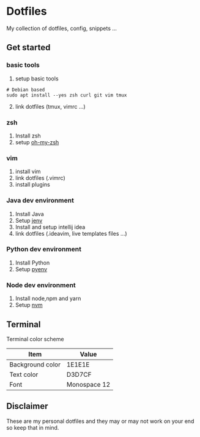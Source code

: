 # Dotfiles
My collection of dotfiles, config, snippets ...

## Get started

### basic tools

1. setup basic tools
```shell
# Debian based
sudo apt install --yes zsh curl git vim tmux
```
2. link dotfiles (tmux, vimrc ...)

### zsh
1. Install zsh
2. setup [oh-my-zsh](https://ohmyz.sh/)

### vim
1. install vim
2. link dotfiles (.vimrc)
3. install plugins
   
### Java dev environment
1. Install Java
2. Setup [jenv](https://github.com/jenv/jenv)
3. Install and setup intellij idea
4. link dotfiles (.ideavim, live templates files ...)

### Python dev environment
1. Install Python
2. Setup [pyenv](https://github.com/pyenv/pyenv)

### Node dev environment
1. Install node,npm and yarn
2. Setup [nvm](https://github.com/nvm-sh/nvm)

## Terminal

Terminal color scheme

| Item             | Value        |
| ---------------- | ------------ |
| Background color | 1E1E1E       |
| Text color       | D3D7CF       |
| Font             | Monospace 12 |

## Disclaimer

These are my personal dotfiles and they may or may not work on your end so keep that in mind.
